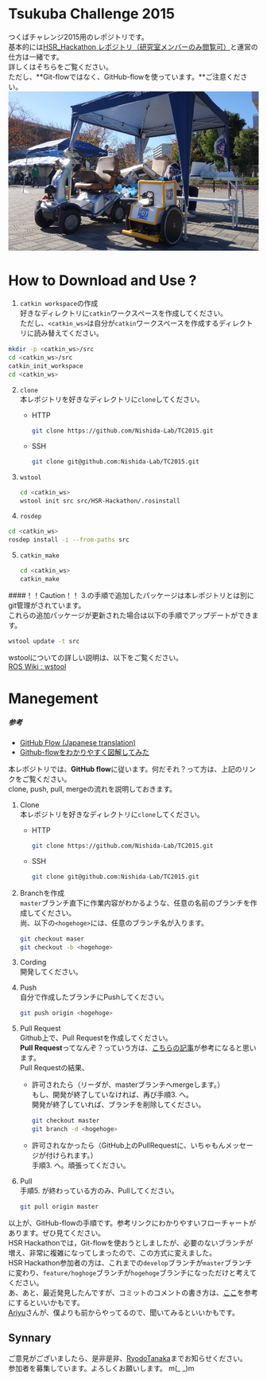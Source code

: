 # Tsukuba Challenge 2015
つくばチャレンジ2015用のレポジトリです。  
基本的には[HSR_Hackathon レポジトリ（研究室メンバーのみ閲覧可）](http://github.com/Nishida-Lab/HSR-Hackathon)と運営の仕方は一緒です。  
詳しくはそちらをご覧ください。  
ただし、**Git-flowではなく、GitHub-flowを使っています。**ご注意ください。
![TC2014](.image/tc2014.jpg)

# How to Download and Use ?
1. `catkin workspace`の作成  
  好きなディレクトリに`catkin`ワークスペースを作成してください。  
  ただし、`<catkin_ws>`は自分が`catkin`ワークスペースを作成するディレクトリに読み替えてください。  
  ```bash
  mkdir -p <catkin_ws>/src
  cd <catkin_ws>/src
  catkin_init_workspace
  cd <catkin_ws>
  ```

2. `clone`  
   本レポジトリを好きなディレクトリに`clone`してください。  
   - HTTP
	 ```bash
	 git clone https://github.com/Nishida-Lab/TC2015.git
	 ```

	- SSH
	  ```bash
	  git clone git@github.com:Nishida-Lab/TC2015.git
	  ```

3. `wstool`  
   ```bash
   cd <catkin_ws>
   wstool init src src/HSR-Hackathon/.rosinstall
   ```

4. `rosdep`  
  ```bash
  cd <catkin_ws>
  rosdep install -i --from-paths src
  ```

5. `catkin_make`  
   ```bash
   cd <catkin_ws>
   catkin_make
   ```

####！！Caution！！
3.の手順で追加したパッケージは本レポジトリとは別にgit管理がされています。  
これらの追加パッケージが更新された場合は以下の手順でアップデートができます。  
```bash
wstool update -t src
```
wstoolについての詳しい説明は、以下をご覧ください。  
[ROS Wiki : wstool](http://wiki.ros.org/wstool)

# Manegement
##### 参考
- [GitHub Flow (Japanese translation)](https://gist.github.com/Gab-km/3705015)
- [Github-flowをわかりやすく図解してみた](http://b.pyar.bz/blog/2014/01/22/github-flow/)

本レポジトリでは、**GitHub flow**に従います。何だそれ？って方は、上記のリンクをご覧ください。  
clone, push, pull, mergeの流れを説明しておきます。  

1. Clone  
   本レポジトリを好きなディレクトリに`clone`してください。  
   - HTTP
	 ```bash
	 git clone https://github.com/Nishida-Lab/TC2015.git
	 ```

	- SSH
	  ```bash
	  git clone git@github.com:Nishida-Lab/TC2015.git
	  ```

2. Branchを作成  
   `master`ブランチ直下に作業内容がわかるような、任意の名前のブランチを作成してください。  
   尚、以下の`<hogehoge>`には、任意のブランチ名が入ります。  
   ```bash
   git checkout maser
   git checkout -b <hogehoge>
   ```

3. Cording  
   開発してください。  

4. Push  
   自分で作成したブランチにPushしてください。  
   ```bash
   git push origin <hogehoge>
   ```

5. Pull Request  
   Github上で、Pull Requestを作成してください。  
   **Pull Request**ってなんぞ？っていう方は、[こちらの記事](http://qiita.com/samurairunner/items/7442521bce2d6ac9330b)が参考になると思います。  
   Pull Requestの結果、
   - 許可されたら（リーダが、masterブランチへmergeします。）  
	 もし、開発が終了していなければ、再び手順3. へ。  
	 開発が終了していれば、ブランチを削除してください。
	 ```bash
	 git checkout master
	 git branch -d <hogehoge>
	 ```

	- 許可されなかったら（GitHub上のPullRequestに、いちゃもんメッセージが付けられます。）  
	手順3. へ。頑張ってください。

6. Pull  
   手順5. が終わっている方のみ、Pullしてください。  
   ```bash
   git pull origin master
   ```

以上が、GitHub-flowの手順です。参考リンクにわかりやすいフローチャートがあります。ぜひ見てください。  
HSR Hackathonでは，Git-flowを使おうとしましたが、必要のないブランチが増え、非常に複雑になってしまったので、この方式に変えました。  
HSR Hackathon参加者の方は、これまでの`develop`ブランチが`master`ブランチに変わり、`feature/hoghoge`ブランチが`hogehoge`ブランチになっただけと考えてください。  
あ、あと、最近発見したんですが、コミットのコメントの書き方は、[ここ](http://qiita.com/itosho/items/9565c6ad2ffc24c09364)を参考にするといいかもです。  
[Ariyu](http://github.com/Ariyu)さんが、僕よりも前からやってるので、聞いてみるといいかもです。  

## Synnary
ご意見がございましたら、是非是非、[RyodoTanaka](http://github.com/Ryodotanaka)までお知らせください。  
参加者を募集しています。よろしくお願いします。 m(_ _)m
